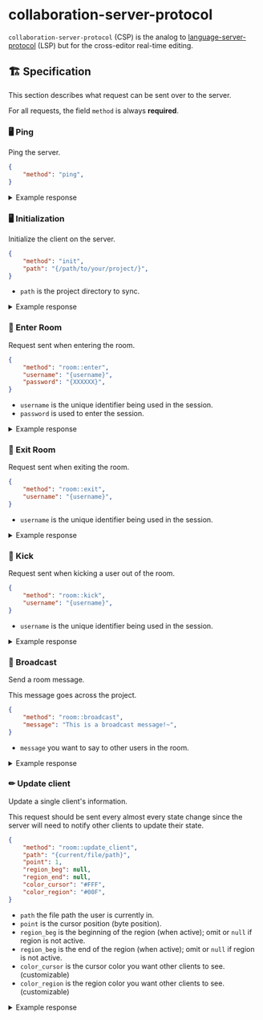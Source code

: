 # collaboration-server-protocol

`collaboration-server-protocol` (CSP) is the analog to [language-server-protocol][]
(LSP) but for the cross-editor real-time editing.

## 🏗 Specification

This section describes what request can be sent over to the server.

For all requests, the field `method` is always **required**.

### 🖥 Ping

Ping the server.

```json
{
    "method": "ping",
}
```

<details>
<summary>Example response</summary>

```json
{
    "method": "pong",
    "timestamp": "2024-07-26 15:29:23.284806 -07:00",
    "status": "success",
}
```

</details>

### 🖥 Initialization

Initialize the client on the server.

```json
{
    "method": "init",
    "path": "{/path/to/your/project/}",
}
```

- `path` is the project directory to sync.

<details>
<summary>Example response</summary>

```json
{
    "method": "init",
    "message": "Done initialized [{/path/to/your/project/}]",
    "status": "success",
}
```

</details>

### 🚪 Enter Room

Request sent when entering the room.

```json
{
    "method": "room::enter",
    "username": "{username}",
    "password": "{XXXXXX}",
}
```

- `username` is the unique identifier being used in the session.
- `password` is used to enter the session.

<details>
<summary>Example response</summary>

```json
{
    "method": "room::enter",
    "message": "{username} has entered the room",
    "username": "{username}",
    "status": "success",
}
```

</details>

### 🚪 Exit Room

Request sent when exiting the room.

```json
{
    "method": "room::exit",
    "username": "{username}",
}
```

- `username` is the unique identifier being used in the session.

<details>
<summary>Example response</summary>

```json
{
    "method": "room::exit",
    "message": "{username} has left the room",
    "username": "{username}",
    "status": "success",
}
```

</details>

### 🦶 Kick

Request sent when kicking a user out of the room.

```json
{
    "method": "room::kick",
    "username": "{username}",
}
```

- `username` is the unique identifier being used in the session.

<details>
<summary>Example response</summary>

```json
{
    "method": "room::kick",
    "username": "{target_username}",
    "admin": "{admin_username}",
    "message": "{target} has been kicked out by {admin}",
    "status": "success",
}
```

</details>

### 📢 Broadcast

Send a room message.

This message goes across the project.

```json
{
    "method": "room::broadcast",
    "message": "This is a broadcast message!~",
}
```

- `message` you want to say to other users in the room.

<details>
<summary>Example response</summary>

```json
{
    "method": "room::broadcast",
    "username:": "{username}",
    "message": "This is a broadcast message!~",
    "status": "success",
}
```

</details>

### ✏ Update client

Update a single client's information.

This request should be sent every almost every state change since the server
will need to notify other clients to update their state.

```json
{
    "method": "room::update_client",
    "path": "{current/file/path}",
    "point": 1,
    "region_beg": null,
    "region_end": null,
    "color_cursor": "#FFF",
    "color_region": "#00F",
}
```

- `path` the file path the user is currently in.
- `point` is the cursor position (byte position).
- `region_beg` is the beginning of the region (when active); omit or `null` if region is not active.
- `region_beg` is the end of the region (when active); omit or `null` if region is not active.
- `color_cursor` is the cursor color you want other clients to see. (customizable)
- `color_region` is the region color you want other clients to see. (customizable)

<details>
<summary>Example response</summary>

```json
{
    No response
}
```

</details>


<!-- Links -->

[language-server-protocol]: https://github.com/microsoft/language-server-protocol
